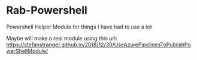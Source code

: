 # Rab-Powershell
Powershell Helper Module for things I have had to use a lot

Maybe will make a real module using this url:
https://stefanstranger.github.io/2018/12/30/UseAzurePipelinesToPublishPowerShellModule/
